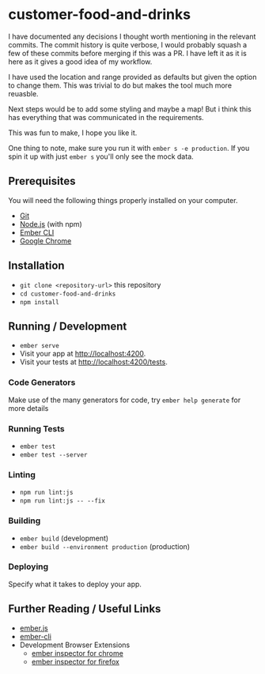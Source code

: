 # customer-food-and-drinks

I have documented any decisions I thought worth mentioning in the relevant commits. The commit history is quite verbose, I would probably squash a few of these commits before merging if this was a PR. I have left it as it is here as it gives a good idea of my workflow.

I have used the location and range provided as defaults but given the option to change them. This was trivial to do but makes the tool much more reuasble.

Next steps would be to add some styling and maybe a map! But i think this has everything that was communicated in the requirements.

This was fun to make, I hope you like it.

One thing to note, make sure you run it with `ember s -e production`. If you spin it up with just `ember s` you'll only see the mock data.

## Prerequisites

You will need the following things properly installed on your computer.

* [Git](https://git-scm.com/)
* [Node.js](https://nodejs.org/) (with npm)
* [Ember CLI](https://ember-cli.com/)
* [Google Chrome](https://google.com/chrome/)

## Installation

* `git clone <repository-url>` this repository
* `cd customer-food-and-drinks`
* `npm install`

## Running / Development

* `ember serve`
* Visit your app at [http://localhost:4200](http://localhost:4200).
* Visit your tests at [http://localhost:4200/tests](http://localhost:4200/tests).

### Code Generators

Make use of the many generators for code, try `ember help generate` for more details

### Running Tests

* `ember test`
* `ember test --server`

### Linting

* `npm run lint:js`
* `npm run lint:js -- --fix`

### Building

* `ember build` (development)
* `ember build --environment production` (production)

### Deploying

Specify what it takes to deploy your app.

## Further Reading / Useful Links

* [ember.js](https://emberjs.com/)
* [ember-cli](https://ember-cli.com/)
* Development Browser Extensions
  * [ember inspector for chrome](https://chrome.google.com/webstore/detail/ember-inspector/bmdblncegkenkacieihfhpjfppoconhi)
  * [ember inspector for firefox](https://addons.mozilla.org/en-US/firefox/addon/ember-inspector/)
